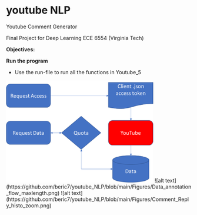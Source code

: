 # youtube NLP
Youtube Comment Generator

Final Project for Deep Learning ECE 6554 (Virginia Tech)

**Objectives:**


**Run the program**
- Use the run-file to run all the functions in Youtube_5


<img src="https://github.com/beric7/youtube_NLP/blob/main/Figures/Access_token.png" width="400">
![alt text](https://github.com/beric7/youtube_NLP/blob/main/Figures/Data_annotation_flow_maxlength.png)
![alt text](https://github.com/beric7/youtube_NLP/blob/main/Figures/Comment_Reply_histo_zoom.png)
